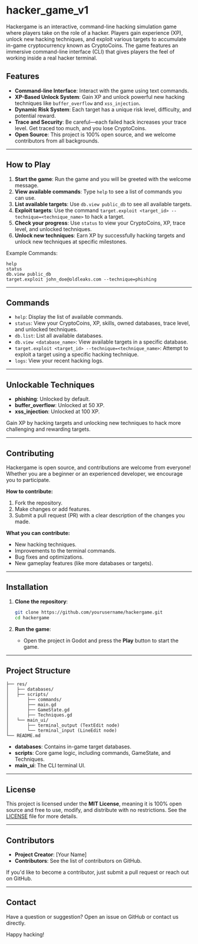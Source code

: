 # hacker_game_v1

Hackergame is an interactive, command-line hacking simulation game where players take on the role of a hacker. Players gain experience (XP), unlock new hacking techniques, and exploit various targets to accumulate in-game cryptocurrency known as CryptoCoins. The game features an immersive command-line interface (CLI) that gives players the feel of working inside a real hacker terminal.

## **Features**
- **Command-line Interface**: Interact with the game using text commands.
- **XP-Based Unlock System**: Gain XP and unlock powerful new hacking techniques like `buffer_overflow` and `xss_injection`.
- **Dynamic Risk System**: Each target has a unique risk level, difficulty, and potential reward.
- **Trace and Security**: Be careful—each failed hack increases your trace level. Get traced too much, and you lose CryptoCoins.
- **Open Source**: This project is 100% open source, and we welcome contributors from all backgrounds.

---

## **How to Play**
1. **Start the game**: Run the game and you will be greeted with the welcome message.
2. **View available commands**: Type `help` to see a list of commands you can use.
3. **List available targets**: Use `db.view public_db` to see all available targets.
4. **Exploit targets**: Use the command `target.exploit <target_id> --technique=<technique_name>` to hack a target.
5. **Check your progress**: Use `status` to view your CryptoCoins, XP, trace level, and unlocked techniques.
6. **Unlock new techniques**: Earn XP by successfully hacking targets and unlock new techniques at specific milestones.

Example Commands:
```
help
status
db.view public_db
target.exploit john_doe@oldleaks.com --technique=phishing
```

---

## **Commands**
- `help`: Display the list of available commands.
- `status`: View your CryptoCoins, XP, skills, owned databases, trace level, and unlocked techniques.
- `db.list`: List all available databases.
- `db.view <database_name>`: View available targets in a specific database.
- `target.exploit <target_id> --technique=<technique_name>`: Attempt to exploit a target using a specific hacking technique.
- `logs`: View your recent hacking logs.

---

## **Unlockable Techniques**
- **phishing**: Unlocked by default.
- **buffer_overflow**: Unlocked at 50 XP.
- **xss_injection**: Unlocked at 100 XP.

Gain XP by hacking targets and unlocking new techniques to hack more challenging and rewarding targets.

---

## **Contributing**
Hackergame is open source, and contributions are welcome from everyone! Whether you are a beginner or an experienced developer, we encourage you to participate.

**How to contribute:**
1. Fork the repository.
2. Make changes or add features.
3. Submit a pull request (PR) with a clear description of the changes you made.

**What you can contribute:**
- New hacking techniques.
- Improvements to the terminal commands.
- Bug fixes and optimizations.
- New gameplay features (like more databases or targets).

---

## **Installation**
1. **Clone the repository**:
   ```bash
   git clone https://github.com/yourusername/hackergame.git
   cd hackergame
   ```

2. **Run the game**:
   - Open the project in Godot and press the **Play** button to start the game.

---

## **Project Structure**
```
├── res/
│   ├── databases/
│   ├── scripts/
│       ├── commands/
│       ├── main.gd
│       ├── GameState.gd
│       ├── Techniques.gd
│   └── main_ui/
│       ├── terminal_output (TextEdit node)
│       └── terminal_input (LineEdit node)
└── README.md
```
- **databases**: Contains in-game target databases.
- **scripts**: Core game logic, including commands, GameState, and Techniques.
- **main_ui**: The CLI terminal UI.

---

## **License**
This project is licensed under the **MIT License**, meaning it is 100% open source and free to use, modify, and distribute with no restrictions. See the [LICENSE](LICENSE) file for more details.

---

## **Contributors**
- **Project Creator**: [Your Name]
- **Contributors**: See the list of contributors on GitHub.

If you'd like to become a contributor, just submit a pull request or reach out on GitHub.

---

## **Contact**
Have a question or suggestion? Open an issue on GitHub or contact us directly.

Happy hacking!

